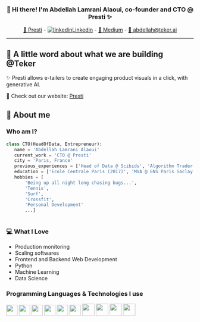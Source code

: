 
<h3 align="center">👋 Hi there! I'm Abdellah Lamrani Alaoui, co-founder and CTO @ Presti ✨</h3>
<p align="center">
  <a href="https://presti.ai" target="_blank">🔗 Presti</a> -
  <a href="https://www.linkedin.com/in/abdellah-lamrani-alaoui-6288a4a6" target="_blank"> <img src="https://i.stack.imgur.com/gVE0j.png" alt="linkedin">Linkedin</a> -
  <a href="https://medium.com/@abdellah_lamrani_alaoui" target="_blank">📖 Medium</a> - 
  <a href="mailto:abdellah@teker.ai" target="_blank">📧 abdellah@teker.ai</a>
</p>

---


## 🔨 A little word about what we are building @Teker

✨ Presti allows e-tailers to create engaging product visuals in a click, with generative AI. 

🔗 Check out our website: <a href="https://presti.ai" target="_blank">Presti</a>


## 🙋 About me


### Who am I?
 
 ```python
 class CTO(HeadOfData, Entrepreneur):
    name = 'Abdellah Lamrani Alaoui'
    current_work = 'CTO @ Presti'
    city = 'Paris, France'
    previous_experiences = ['Head of Data @ Scibids', 'Algorithm Trader Researcher @ BNP']
    education = ['Ecole Centrale Paris (2017)', 'MVA @ ENS Paris Saclay (2017)'
    hobbies = [
        'Being up all night long chasing bugs...',
        'Tennis', 
        'Surf', 
        'Crossfit', 
        'Personal Development'
        ...]
	
 ```
 
### 💻 What I Love

* Production monitoring
* Scaling softwares
* Frontend and Backend Web Development
* Python
* Machine Learning
* Data Science


### Programming Languages & Technologies I use


<img src = 'https://github.com/MarikIshtar007/MarikIshtar007/blob/master/images/python2.png?raw=true' height='30'/> <img src = 'https://raw.githubusercontent.com/MarikIshtar007/MarikIshtar007/e8da1282aaddbc1eaac7ae98c871adf1728a6b08/images/html.svg' width='30'/> <img src = 'https://raw.githubusercontent.com/MarikIshtar007/MarikIshtar007/e8da1282aaddbc1eaac7ae98c871adf1728a6b08/images/js.svg' width='30'/> <img src = 'https://raw.githubusercontent.com/MarikIshtar007/MarikIshtar007/e8da1282aaddbc1eaac7ae98c871adf1728a6b08/images/css.svg' width='30'/> <img src = 'https://raw.githubusercontent.com/MarikIshtar007/MarikIshtar007/e8da1282aaddbc1eaac7ae98c871adf1728a6b08/images/sql.svg' width='30'/> <img src = 'https://raw.githubusercontent.com/MarikIshtar007/MarikIshtar007/e8da1282aaddbc1eaac7ae98c871adf1728a6b08/images/pycharm.svg' width='30'/> <img src = 'https://raw.githubusercontent.com/MarikIshtar007/MarikIshtar007/e8da1282aaddbc1eaac7ae98c871adf1728a6b08/images/react.svg' width='33'/> <img src = 'https://www.docker.com/wp-content/uploads/2022/03/vertical-logo-monochromatic.png' width='33'/> <img src = 'https://upload.wikimedia.org/wikipedia/commons/thumb/3/39/Kubernetes_logo_without_workmark.svg/1200px-Kubernetes_logo_without_workmark.svg.png' width='33'/> <img src = 'https://opensenselabs.com/sites/default/files/inline-images/terraform.png' width='33'/>
